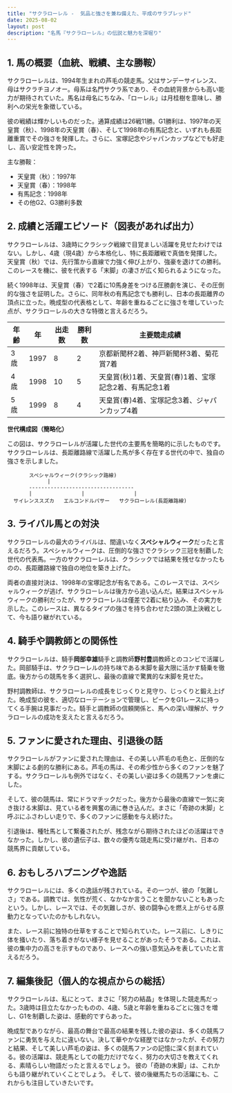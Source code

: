 ```yaml
---
title: "サクラローレル -  気品と強さを兼ね備えた、平成のサラブレッド"
date: 2025-08-02
layout: post
description: "名馬『サクラローレル』の伝説と魅力を深堀り"
---
```


## 1. 馬の概要（血統、戦績、主な勝鞍）

サクラローレルは、1994年生まれの芦毛の競走馬。父はサンデーサイレンス、母はサクラチヨノオー。母系は名門サクラ系であり、その血統背景からも高い能力が期待されていた。馬名は母名にちなみ、「ローレル」は月桂樹を意味し、勝利への栄光を象徴している。

彼の戦績は輝かしいものだった。通算成績は26戦11勝。G1勝利は、1997年の天皇賞（秋）、1998年の天皇賞（春）、そして1998年の有馬記念と、いずれも長距離重賞でその強さを発揮した。さらに、宝塚記念やジャパンカップなどでも好走し、高い安定性を誇った。

主な勝鞍：

* 天皇賞（秋）：1997年
* 天皇賞（春）：1998年
* 有馬記念：1998年
* その他G2、G3勝利多数


## 2. 成績と活躍エピソード（図表があれば出力）

サクラローレルは、3歳時にクラシック戦線で目覚ましい活躍を見せたわけではない。しかし、4歳（現4歳）から本格化し、特に長距離戦で真価を発揮した。天皇賞（秋）では、先行策から直線で力強く伸び上がり、強豪を退けての勝利。このレースを機に、彼を代表する「末脚」の凄さが広く知られるようになった。

続く1998年は、天皇賞（春）で2着に10馬身差をつける圧勝劇を演じ、その圧倒的な強さを証明した。さらに、同年秋の有馬記念でも勝利し、日本の長距離界の頂点に立った。晩成型の代表格として、年齢を重ねるごとに強さを増していった点が、サクラローレルの大きな特徴と言えるだろう。

| 年齢 | 年 | 出走数 | 勝利数 | 主要競走成績 |
|---|---|---|---|---|
| 3歳 | 1997 | 8 | 2 | 京都新聞杯2着、神戸新聞杯3着、菊花賞7着 |
| 4歳 | 1998 | 10 | 5 | 天皇賞(秋)1着、天皇賞(春)1着、宝塚記念2着、有馬記念1着 |
| 5歳 | 1999 | 8 | 4 |  天皇賞(春)4着、宝塚記念3着、ジャパンカップ4着 |


**世代構成図（簡略化）**

この図は、サクラローレルが活躍した世代の主要馬を簡略的に示したものです。サクラローレルは、長距離路線で活躍した馬が多く存在する世代の中で、独自の強さを示しました。

```
       スペシャルウィーク(クラシック路線)
             |
       ----------------------------------
       |                |                |
  サイレンススズカ   エルコンドルパサー   サクラローレル(長距離路線)
```


## 3. ライバル馬との対決

サクラローレルの最大のライバルは、間違いなく**スペシャルウィーク**だったと言えるだろう。スペシャルウィークは、圧倒的な強さでクラシック三冠を制覇した世代の代表馬。一方のサクラローレルは、クラシックでは結果を残せなかったものの、長距離路線で独自の地位を築き上げた。

両者の直接対決は、1998年の宝塚記念が有名である。このレースでは、スペシャルウィークが逃げ、サクラローレルは後方から追い込んだ。結果はスペシャルウィークの勝利だったが、サクラローレルは僅差で2着に粘り込み、その実力を示した。このレースは、異なるタイプの強さを持ち合わせた2頭の頂上決戦として、今も語り継がれている。


## 4. 騎手や調教師との関係性

サクラローレルは、騎手**岡部幸雄**騎手と調教師**野村豊**調教師とのコンビで活躍した。岡部騎手は、サクラローレルの持ち味である末脚を最大限に活かす騎乗を徹底。後方からの競馬を多く選択し、最後の直線で驚異的な末脚を見せた。

野村調教師は、サクラローレルの成長をじっくりと見守り、じっくりと鍛え上げた。晩成型の彼を、適切なローテーションで管理し、ピークをG1レースに持ってくる手腕は見事だった。騎手と調教師の信頼関係と、馬への深い理解が、サクラローレルの成功を支えたと言えるだろう。


## 5. ファンに愛された理由、引退後の話

サクラローレルがファンに愛された理由は、その美しい芦毛の毛色と、圧倒的な末脚による劇的な勝利にある。芦毛の馬は、その希少性から多くのファンを魅了する。サクラローレルも例外ではなく、その美しい姿は多くの競馬ファンを虜にした。

そして、彼の競馬は、常にドラマチックだった。後方から最後の直線で一気に突き抜ける末脚は、見ている者を興奮の渦に巻き込んだ。まさに「奇跡の末脚」と呼ぶにふさわしい走りで、多くのファンに感動を与え続けた。

引退後は、種牡馬として繋養されたが、残念ながら期待されたほどの活躍はできなかった。しかし、彼の遺伝子は、数々の優秀な競走馬に受け継がれ、日本の競馬界に貢献している。


## 6. おもしろハプニングや逸話

サクラローレルには、多くの逸話が残されている。その一つが、彼の「気難しさ」である。調教では、気性が荒く、なかなか言うことを聞かないこともあったという。しかし、レースでは、その気難しさが、彼の闘争心を燃え上がらせる原動力となっていたのかもしれない。

また、レース前に独特の仕草をすることで知られていた。レース前に、しきりに体を掻いたり、落ち着きがない様子を見せることがあったそうである。これは、彼の集中力の高さを示すものであり、レースへの強い意気込みを表していたと言えるだろう。


## 7. 編集後記（個人的な視点からの総括）

サクラローレルは、私にとって、まさに「努力の結晶」を体現した競走馬だった。3歳時は目立たなかったものの、4歳、5歳と年齢を重ねるごとに強さを増し、G1を制覇した姿は、感動的ですらあった。

晩成型でありながら、最高の舞台で最高の結果を残した彼の姿は、多くの競馬ファンに勇気を与えたに違いない。決して華やかな経歴ではなかったが、その努力と結果、そして美しい芦毛の姿は、多くの競馬ファンの記憶に深く刻まれている。彼の活躍は、競走馬としての能力だけでなく、努力の大切さを教えてくれる、素晴らしい物語だったと言えるでしょう。  彼の「奇跡の末脚」は、これからも語り継がれていくことでしょう。  そして、彼の後継馬たちの活躍にも、これからも注目していきたいです。
